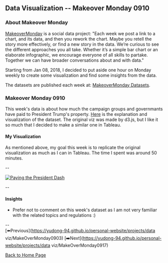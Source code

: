 <head>
  <!-- Global site tag (gtag.js) - Google Analytics -->
<script async src="https://www.googletagmanager.com/gtag/js?id=UA-112502179-1"></script>
<script>
  window.dataLayer = window.dataLayer || [];
  function gtag(){dataLayer.push(arguments);}
  gtag('js', new Date());

  gtag('config', 'UA-112502179-1');
</script>
</head>


## Data Visualization -- Makeover Monday 0910

### About Makeover Monday

[MakeoverMonday](http://www.makeovermonday.co.uk/) is a social data project:
"Each week we post a link to a chart, and its data, and then you rework the chart.
Maybe you retell the story more effectively, or find a new story in the data.
We’re curious to see the different approaches you all take. Whether it’s a simple bar chart or an elaborate infographic, we encourage everyone of all skills to partake.
Together we can have broader conversations about and with data."

Starting from Jan 08, 2018, I decided to put aside one hour on Monday weekly to create some visualization and find some insights from the data.

The datasets are published each week at: [MakeoverMonday Datasets](http://www.makeovermonday.co.uk/data/).

### Makeover Monday 0910

This week's data is about how much the campaign groups and governmants have paid to President Trump's property. [Here](https://projects.propublica.org/paying-the-president/) is the explanation and visualization of the dataset. The original viz was made by d3.js, but I like it so much that I decided to make a similar one in Tableau.  


#### My Visualization

As mentioned above, my goal this week is to replicate the original visualization as much as I can in Tableau. The time I spent was around 50 minutes.  

--  
<div class='tableauPlaceholder' id='viz1536627512167' style='position: relative'>
<noscript><a href='#'>
  <img alt='Paying the President Dash ' src='https:&#47;&#47;public.tableau.com&#47;static&#47;images&#47;Ma&#47;MakeOverMonday0910&#47;PayingthePresidentDash&#47;1_rss.png' style='border: none' />
</a></noscript>
<object class='tableauViz'  style='display:none;'>
  <param name='host_url' value='https%3A%2F%2Fpublic.tableau.com%2F' />
  <param name='embed_code_version' value='3' />
  <param name='site_root' value='' />
  <param name='name' value='MakeOverMonday0910&#47;PayingthePresidentDash' />
  <param name='tabs' value='no' />
  <param name='toolbar' value='yes' />
  <param name='static_image' value='https:&#47;&#47;public.tableau.com&#47;static&#47;images&#47;Ma&#47;MakeOverMonday0910&#47;PayingthePresidentDash&#47;1.png' />
  <param name='animate_transition' value='yes' />
  <param name='display_static_image' value='yes' />
  <param name='display_spinner' value='yes' />
  <param name='display_overlay' value='yes' />
  <param name='display_count' value='yes' />
</object></div>               
<script type='text/javascript'>         
  var divElement = document.getElementById('viz1536627512167');        
  var vizElement = divElement.getElementsByTagName('object')[0];         
  vizElement.style.width='800px';vizElement.style.height='827px';           
  var scriptElement = document.createElement('script');               
  scriptElement.src = 'https://public.tableau.com/javascripts/api/viz_v1.js';   
  vizElement.parentNode.insertBefore(scriptElement, vizElement);               
</script>  


--  

#### Insights
* Prefer not to comment on this week's dataset as I am not very familiar with the related topics and regulations :)

--  
[⬅️Previous](https://yudong-94.github.io/personal-website/projects/data viz/MakeOverMonday0903) [➡️Next](https://yudong-94.github.io/personal-website/projects/data viz/MakeOverMonday0917)  

[Back to Home Page](https://yudong-94.github.io/personal-website/)
